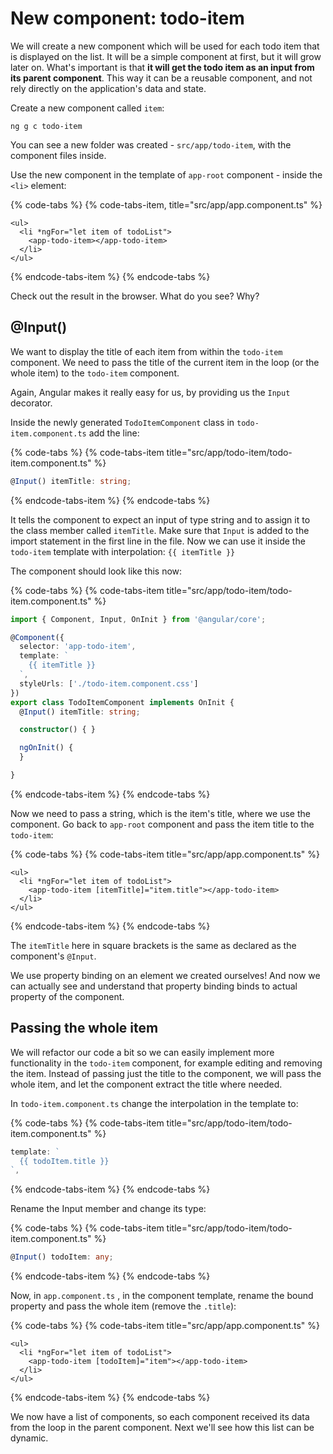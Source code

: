 # New component: todo-item

We will create a new component which will be used for each todo item that is displayed on the list. It will be a simple component at first, but it will grow later on. What's important is that **it will get the todo item as an input from its parent component**. This way it can be a reusable component, and not rely directly on the application's data and state.

Create a new component called `item`:

```text
ng g c todo-item
```

You can see a new folder was created - `src/app/todo-item`, with the component files inside.

Use the new component in the template of `app-root` component - inside the `<li>` element:

{% code-tabs %}
{% code-tabs-item, title="src/app/app.component.ts" %}
```markup
<ul>
  <li *ngFor="let item of todoList">
    <app-todo-item></app-todo-item>
  </li>
</ul>
```
{% endcode-tabs-item %}
{% endcode-tabs %}

Check out the result in the browser. What do you see? Why?

## @Input\(\)

We want to display the title of each item from within the `todo-item` component. We need to pass the title of the current item in the loop \(or the whole item\) to the `todo-item` component.

Again, Angular makes it really easy for us, by providing us the `Input` decorator.

Inside the newly generated `TodoItemComponent` class in `todo-item.component.ts` add the line:

{% code-tabs %}
{% code-tabs-item title="src/app/todo-item/todo-item.component.ts" %}
```typescript
@Input() itemTitle: string;
```
{% endcode-tabs-item %}
{% endcode-tabs %}

It tells the component to expect an input of type string and to assign it to the class member called `itemTitle`. Make sure that `Input` is added to the import statement in the first line in the file. Now we can use it inside the `todo-item` template with interpolation: `{{ itemTitle }}`

The component should look like this now:

{% code-tabs %}
{% code-tabs-item title="src/app/todo-item/todo-item.component.ts" %}
```typescript
import { Component, Input, OnInit } from '@angular/core';

@Component({
  selector: 'app-todo-item',
  template: `
    {{ itemTitle }}
  `,
  styleUrls: ['./todo-item.component.css']
})
export class TodoItemComponent implements OnInit {
  @Input() itemTitle: string;

  constructor() { }

  ngOnInit() {
  }

}
```
{% endcode-tabs-item %}
{% endcode-tabs %}

Now we need to pass a string, which is the item's title, where we use the component. Go back to `app-root` component and pass the item title to the `todo-item`:

{% code-tabs %}
{% code-tabs-item title="src/app/app.component.ts" %}
```markup
<ul>
  <li *ngFor="let item of todoList">
    <app-todo-item [itemTitle]="item.title"></app-todo-item>
  </li>
</ul>
```
{% endcode-tabs-item %}
{% endcode-tabs %}

The `itemTitle` here in square brackets is the same as declared as the component's `@Input`.

We use property binding on an element we created ourselves! And now we can actually see and understand that property binding binds to actual property of the component.

## Passing the whole item

We will refactor our code a bit so we can easily implement more functionality in the `todo-item` component, for example editing and removing the item. Instead of passing just the title to the component, we will pass the whole item, and let the component extract the title where needed.

In `todo-item.component.ts` change the interpolation in the template to:

{% code-tabs %}
{% code-tabs-item title="src/app/todo-item/todo-item.component.ts" %}
```typescript
template: `
  {{ todoItem.title }}
`,
```
{% endcode-tabs-item %}
{% endcode-tabs %}

Rename the Input member and change its type:

{% code-tabs %}
{% code-tabs-item title="src/app/todo-item/todo-item.component.ts" %}
```typescript
@Input() todoItem: any;
```
{% endcode-tabs-item %}
{% endcode-tabs %}

Now, in `app.component.ts` , in the component template, rename the bound property and pass the whole item \(remove the `.title`\):

{% code-tabs %}
{% code-tabs-item title="src/app/app.component.ts" %}
```markup
<ul>
  <li *ngFor="let item of todoList">
    <app-todo-item [todoItem]="item"></app-todo-item>
  </li>
</ul>
```
{% endcode-tabs-item %}
{% endcode-tabs %}

We now have a list of components, so each component received its data from the loop in the parent component. Next we'll see how this list can be dynamic.

